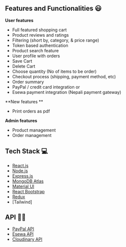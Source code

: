 

## Features and Functionalities 😃

**User features**

- Full featured shopping cart
- Product reviews and ratings
- Filtering (short by, category, & price range)
- Token based authentication
- Product search feature
- User profile with orders
- Save Cart
- Delete Cart
- Choose quantity (No of items to be order)
- Checkout process (shipping, payment method, etc)
- Order summary
- PayPal / credit card integration or
- Esewa payment integration (Nepali payment gateway)

**New features ** 
- Print orders as pdf

**Admin features**

- Product management
- Order management

## Tech Stack 💻

- [React.js](https://reactjs.org/)
- [Node.js](https://nodejs.org/en/)
- [Express.js](https://expressjs.com/)
- [MongoDB Atlas](https://www.mongodb.com/cloud/atlas)
- [Material UI](https://material-ui.com/)
- [React Bootstrap](https://react-bootstrap.github.io/)
- [Redux](https://redux.js.org/)
- [Tailwind]

## API :man_technologist:

- [PayPal API](https://developer.paypal.com/)
- [Esewa API](https://developer.esewa.com.np)
- [Cloudinary API](https://cloudinary.com/)


